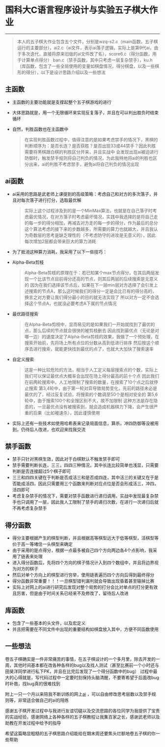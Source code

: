 # 国科大C语言程序设计与实验五子棋大作业
---
>本人的五子棋大作业包含五个文件，分别是wzq-s2.c（main函数，五子棋运行的主要部分），ai2.c（ai文件，表示ai落子逻辑，实际上是第9代ai，由于多次迭代，直接将原来旧版的ai文件改了名），score6.c（得分函数，用于计算单点得分）
>ban.c（禁手函数，其中只考虑一层复杂禁手），ku.h（库函数，包含了一些全局使用的变量如棋盘情况，得分棋盘，以及一些棋形的得分），以下是设计思路介绍以及一些想法
## 主函数
- 主函数的主要功能就是支撑起整个五子棋游戏的进行
- 大体思路就是，用一个无限循环来实现反复落子，并且在可以判出胜负时结束循环
- 自然，判胜函数也在主函数中
  
  >在实现判胜函数过程中，值得注意的是如果考虑禁手的情况下，黑棋的判断顺序为：是否长连？是否获胜？是否出现33或44禁手？因此判胜需要将黑棋跟白棋的判胜区分开来，并且实战中
  >会发现出现ai被迫进行防御时，触发禁手规则将自己判负的情况，为此我特地将ai的判胜也区分出来，ai的判胜不考虑禁手，避免ai将自己判负的情况出现
  
## ai函数
- ai采用的思路是武老师上课提到的高级策略：考虑自己和对方的多次落子，并且对每次落子进行打分，选取最优解
  
  >实际上这个过程涉及到的是一个MinMax算法，也就是在自己落子时考虑最优情况，在对方落子时考虑最坏情况，实践中我选择的是将自己走的每一步的得分相加，再减去对方走的每一步的得分，作为最后的总分
  >这个算法考虑的接下来的步数越多，所需要的算力也就越大，并且我认为奇数层的思考是缺乏理性的（不考虑防守的进攻是无意义的），因此每次增加2层都会带来巨大的算力消耗

- 为了抵消这种算力消耗，我采用了以下一些技巧：
- Alpha-Beta剪枝

  >Alpha-Beta剪枝的原理在于：若已知某个max节点得分，在其后两层发现一个比该节点目前得分还高的节点，则其后两层的后续搜索是无意义的
  >因为在我们选择该节点后，如果在下一层min层对方选择了会引发上述搜索的节点A，那么这时候我们的得分一定是会比已有的得分高的，换言之对方要让我们得分最小的目的就无法实现了
  >所以对方一定不会选择这个节点A，也就没必要考虑A下属的节点情况

- 最优路径搜索

  >在Alpha-Beta剪枝中，显而易见的是如果我们一开始就找到了最优的点，那么后续的节点就会很快的被剪枝删去
  >因此找到最优点（无论是对哪一边）的速度决定了Alpha-Beta剪枝的效果，我做了一个预处理，在搜索开始前，先将场上所有点位的分数从高到低进行排序
  >然后按这个顺序去进行搜索，就能更快找到最优的点了，也就大大加快了搜索速率

- 自定义搜索

  >这是一种比较危险的方法，相当于人工定义每层搜索点的个数，实际上我们可以保证最优点大概率会出现在场上得分最高的前十个点
  >因此我们在前两轮搜索中，人工地限制了搜索的数量，在搜索了10个点之后就停止搜索
  >第3,4轮中，由于第一轮对弈导致局势变化，先前的路径未必是最优的了，经过反复试验，将搜索的个数调至50个是相对安全的
  >第5,6轮中，由于搜索100个和全搜区别不大，故不加限制
  >这种方法是存在隐患的，一旦最优点没有被搜索到，就会造成机器棋力下降，会产生很严重的后果（比如被速杀），因此谨慎使用

- 实际上还有一些技术如使用哈希表来记录局面信息，算杀，冲四防御等没被用到，仍待后人改进，也欢迎来找我交流
## 禁手函数
- 禁手只针对黑棋生效，因此对于白棋默认不触发禁手即可
- 禁手需要判断长连，三三，四四三种情况，其中长连比较简单也浅显，只需要判断是否连接超过5个棋子即可
- 三三和四四关键在于判断是否成活三和是否成四连，其中活三的关键又在于是否能成活四，因此只需要用三个函数来判断对应点位是否会形成活三，冲四，活四即可
- 考虑复杂禁手的情况下，需要对禁手函数进行递归调用，实战中发现最复杂禁手也只调用了一层，因此我人工限制了禁手的递归次数，在进行一次递归后就不再考虑复杂禁手
## 得分函数
- 得分主要根据产生的棋型判断，并且根据高等棋型远大于低等棋型，活棋型等价于高一等堵住一头棋型来确定
- 由于采用的是点得分，根据一点最多被自己四个方向两边各4个点影响，我采用了链表来处理
- 进入得分函数后，先将四个方向的棋子情况计入到四个数组中，并且将边界视为对方的棋子
- 然后对单个方向上的棋型进行穷举，使用链表遍历四个方向后得到最终得分
- 得分函数非常重要！！！一旦棋型错判漏判就会导致出现昏着甚至输掉比赛
- 实际上对网上的ai进行研究后发现对整个局势的打分会比对单点的打分更有效且厉害，但是由于时间关系已经来不及修改了，留待后人改进
## 库函数
- 包含了一些基本的头文件，以及宏定义
- 并且把需要在不同文件中出现的重要结构如棋盘放入其中，方便不同函数使用
## 一些想法
卷五子棋确实是一件非常痛苦的事情，在五子棋设计的一个多月里，除去开发的一周，其他时间基本都在改各种各样的bug以及找人测试（甚至比赛前一个小时还与田昊洋同学进行私下PK，并且在比完后发现了一个得分函数中的bug）
过程中最大的心得就是，写代码过程中一定要时刻保持头脑清醒，不要寄希望于后面改bug时补救，找bug真的很难找到

附上一只一个月以来陪我不断训练的网上[ai](https://gomocalc.com/#/) ，可以自由修改思考层数以及禁手规则等，非常适合做自己的ai的陪练

感谢五子棋开发过程中与我进行友谊切磋以及交流思路的各位同学为我提供了宝贵的实战经验，感谢网络上各种各样的五子棋教程让我集百家之长，感谢武老师以及助教在开发过程中给予的指导

希望这篇略显粗糙的五子棋思路介绍能给在期末周还要焦头烂额地卷五子棋的你一些帮助
